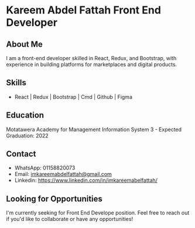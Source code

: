 # Kareem Abdel Fattah Front End Developer

## About Me

I am a front-end developer skilled in React, Redux, and Bootstrap, with experience in building platforms for marketplaces and digital products. 

## Skills

- React | Redux | Bootstrap | Cmd | Github | Figma 

## Education

Motatawera Academy for Management Information System
3 - Expected Graduation: 2022

## Contact

- WhatsApp: 01158820073
- Email: imkareemabdelfattah@gmail.com
- Linkedin: https://www.linkedin.com/in/imkareemabelfattah/

## Looking for Opportunities

I'm currently seeking for Front End Develope position. Feel free to reach out if you'd like to collaborate or have any opportunities!
